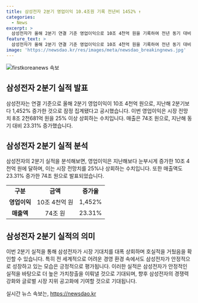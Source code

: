 ```yaml
---
title: 삼성전자 2분기 영업이익 10.4조원 기록 전년비 1452% ↑
categories:
  - News
excerpt: >
  삼성전자가 올해 2분기 연결 기준 영업이익으로 10조 4천억 원을 기록하여 전년 동기 대비 1,452% 증가했으며, 시장 전망치를 25% 이상 상회했습니다. 또한 매출액은 74조 원으로 전년 대비 23.31% 증가한 것으로 나타났습니다. 이는 삼성전자의 놀라운 실적 상승세를 보여주고 있습니다.
feature_text: >
  삼성전자가 올해 2분기 연결 기준 영업이익으로 10조 4천억 원을 기록하여 전년 동기 대비 1,452% 증가했으며, 시장 전망치를 25% 이상 상회했습니다. 또한 매출액은 74조 원으로 전년 대비 23.31% 증가한 것으로 나타났습니다. 이는 삼성전자의 놀라운 실적 상승세를 보여주고 있습니다.
image: 'https://newsdao.kr/res/images/meta/newsdao_breakingnews.jpg'
---
```


<p><img src="https://newsdao.kr/res/images/meta/newsdao_breakingnews.jpg" alt="firstkoreanews 속보" /></p>

<h2 data-ke-size="size26">삼성전자 2분기 실적 발표</h2>

<p data-ke-size="size16">삼성전자는 연결 기준으로 올해 2분기 영업이익이 10조 4천억 원으로, 지난해 2분기보다 1,452% 증가한 것으로 잠정 집계됐다고 공시했습니다. 이번 영업이익은 시장 전망치 8조 2천681억 원을 25% 이상 상회하는 수치입니다. 매출은 74조 원으로, 지난해 동기 대비 23.31% 증가했습니다.</p>

<h2 data-ke-size="size26">삼성전자 2분기 실적 분석</h2>

<p data-ke-size="size16">삼성전자의 2분기 실적을 분석해보면, 영업이익은 지난해보다 눈부시게 증가한 10조 4천억 원에 달하며, 이는 시장 전망치를 25%나 상회하는 수치입니다. 또한 매출액도 23.31% 증가한 74조 원으로 발표되었습니다.</p>

<table>
  <tr>
    <td style="text-align: center; height: 17px;"><b>구분</b></td>
    <td style="text-align: center; height: 17px;"><b>금액</b></td>
    <td style="text-align: center; height: 17px;"><b>증가율</b></td>
  </tr>
  <tr>
    <td style="text-align: center; height: 17px;"><b>영업이익</b></td>
    <td style="text-align: center;">10조 4천억 원</td>
    <td style="text-align: center;">1,452%</td>
  </tr>
  <tr>
    <td style="text-align: center; height: 17px;"><b>매출액</b></td>
    <td style="text-align: center;">74조 원</td>
    <td style="text-align: center;">23.31%</td>
  </tr>
</table>

<h2 data-ke-size="size26">삼성전자 2분기 실적의 의미</h2>

<p data-ke-size="size16">이번 2분기 실적을 통해 삼성전자가 시장 기대치를 대폭 상회하며 호실적을 거뒀음을 확인할 수 있습니다. 특히 전 세계적으로 어려운 경영 환경 속에서도 삼성전자가 안정적으로 성장하고 있는 모습은 긍정적으로 평가됩니다. 이러한 실적은 삼성전자가 안정적인 실적을 바탕으로 더 높은 가치창출을 이뤄낼 것으로 기대되며, 향후 삼성전자의 경쟁력 강화와 글로벌 시장 지위 공고화에 기여할 것으로 기대됩니다.</p>
실시간 뉴스 속보는, <a href="https://newsdao.kr" rel="dofollow">https://newsdao.kr</a>


